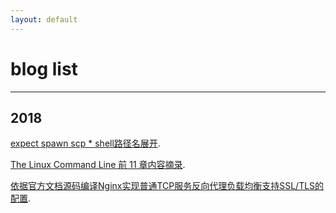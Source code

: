 ```yaml
---
layout: default
---
```


# blog list

* * *

## 2018
[expect spawn scp * shell路径名展开](./expect-spawn-scp-shell-pathname-expansion.html).

[The Linux Command Line 前 11 章内容摘录](./excerpts-from-the-first-11-chapters-of-the-linux-command-line.html).

[依据官方文档源码编译Nginx实现普通TCP服务反向代理负载均衡支持SSL/TLS的配置](./nginx-reverse-proxy.html).
